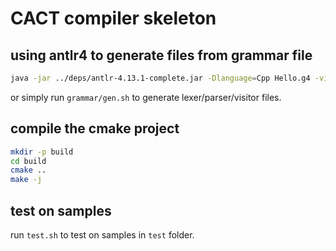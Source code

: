 # CACT compiler skeleton

## using antlr4 to generate files from grammar file

```bash
java -jar ../deps/antlr-4.13.1-complete.jar -Dlanguage=Cpp Hello.g4 -visitor -no-listener
```

or simply run `grammar/gen.sh` to generate lexer/parser/visitor files.

## compile the cmake project

```bash
mkdir -p build
cd build
cmake ..
make -j
```

## test on samples

run `test.sh` to test on samples in `test` folder.
